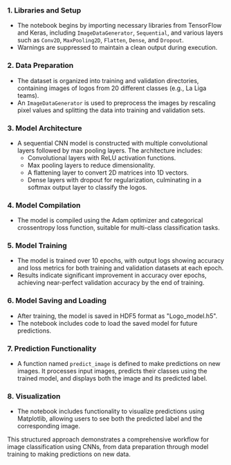 ### **1. Libraries and Setup**
- The notebook begins by importing necessary libraries from TensorFlow and Keras, including `ImageDataGenerator`, `Sequential`, and various layers such as `Conv2D`, `MaxPooling2D`, `Flatten`, `Dense`, and `Dropout`.
- Warnings are suppressed to maintain a clean output during execution.

### **2. Data Preparation**
- The dataset is organized into training and validation directories, containing images of logos from 20 different classes (e.g., La Liga teams).
- An `ImageDataGenerator` is used to preprocess the images by rescaling pixel values and splitting the data into training and validation sets.

### **3. Model Architecture**
- A sequential CNN model is constructed with multiple convolutional layers followed by max pooling layers. The architecture includes:
  - Convolutional layers with ReLU activation functions.
  - Max pooling layers to reduce dimensionality.
  - A flattening layer to convert 2D matrices into 1D vectors.
  - Dense layers with dropout for regularization, culminating in a softmax output layer to classify the logos.

### **4. Model Compilation**
- The model is compiled using the Adam optimizer and categorical crossentropy loss function, suitable for multi-class classification tasks.

### **5. Model Training**
- The model is trained over 10 epochs, with output logs showing accuracy and loss metrics for both training and validation datasets at each epoch.
- Results indicate significant improvement in accuracy over epochs, achieving near-perfect validation accuracy by the end of training.

### **6. Model Saving and Loading**
- After training, the model is saved in HDF5 format as "Logo_model.h5".
- The notebook includes code to load the saved model for future predictions.

### **7. Prediction Functionality**
- A function named `predict_image` is defined to make predictions on new images. It processes input images, predicts their classes using the trained model, and displays both the image and its predicted label.

### **8. Visualization**
- The notebook includes functionality to visualize predictions using Matplotlib, allowing users to see both the predicted label and the corresponding image.

This structured approach demonstrates a comprehensive workflow for image classification using CNNs, from data preparation through model training to making predictions on new data.

